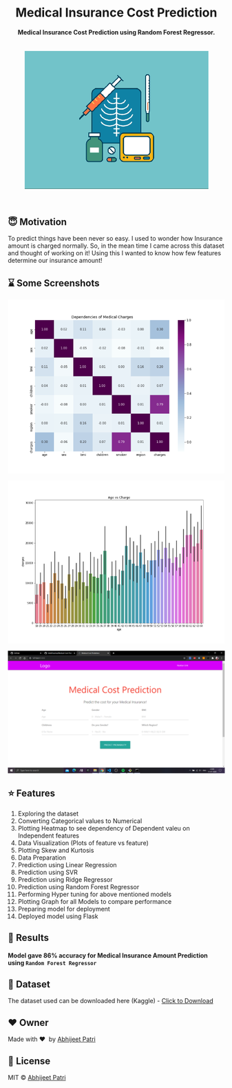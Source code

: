 <h1 align="center">Medical Insurance Cost Prediction</h1>

<div align= "center">
  <h4>Medical Insurance Cost Prediction using Random Forest Regressor.</h4><br>
  <img src="https://github.com/jeet-abhi125/Medical_cost_prediction/blob/main/sampleImages/doc.gif">
</div>

&nbsp;&nbsp;&nbsp;&nbsp;&nbsp;&nbsp;&nbsp;&nbsp;&nbsp;&nbsp;&nbsp;&nbsp;&nbsp;&nbsp;&nbsp;&nbsp;&nbsp;&nbsp;&nbsp;&nbsp;&nbsp;&nbsp;&nbsp;&nbsp;&nbsp;&nbsp;&nbsp;&nbsp;&nbsp;&nbsp;&nbsp;&nbsp;&nbsp;&nbsp;&nbsp;

## :innocent: Motivation

To predict things have been never so easy. I used to wonder how Insurance amount is charged normally. So, in the mean time I came across this dataset and thought of working on it! Using this I wanted to know how few features determine our insurance amount!

## :hourglass: Some Screenshots

![](https://github.com/jeet-abhi125/Medical_cost_prediction/blob/main/sampleImages/Cor.png)

![](https://github.com/jeet-abhi125/Medical_cost_prediction/blob/main/sampleImages/AgevsCharges.png)

![](https://github.com/jeet-abhi125/Medical_cost_prediction/blob/main/sampleImages/deployments.png)

## :star: Features

<ol>
    <li>Exploring the dataset</li>
    <li>Converting Categorical values to Numerical</li>
    <li>Plotting Heatmap to see dependency of Dependent valeu on Independent features</li>
    <li>Data Visualization (Plots of feature vs feature)</li>
    <li>Plotting Skew and Kurtosis</li>
    <li>Data Preparation</li>
    <li>Prediction using Linear Regression</li>
    <li>Prediction using SVR</li>
    <li>Prediction using Ridge Regressor</li>
    <li>Prediction using Random Forest Regressor</li>
    <li>Performing Hyper tuning for above mentioned models</li>
    <li>Plotting Graph for all Models to compare performance</li>
    <li>Preparing model for deployment</li>
    <li>Deployed model using Flask</li>
</ol>

## :key: Results

#### Model gave 86% accuracy for Medical Insurance Amount Prediction using <code>Random Forest Regressor</code>

## :file_folder: Dataset

The dataset used can be downloaded here (Kaggle) - [Click to Download](https://www.kaggle.com/mirichoi0218/insurance)

## :heart: Owner

Made with :heart:&nbsp; by [Abhijeet Patri](https://github.com/jeet-abhi125/)

## :eyes: License

MIT © [Abhijeet Patri](https://github.com/jeet-abhi125/Medical_cost_prediction/blob/main/LICENSE)
